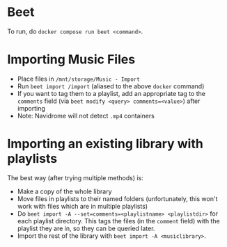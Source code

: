 # Beet

To run, do `docker compose run beet <command>`.

# Importing Music Files

- Place files in `/mnt/storage/Music - Import`
- Run `beet import /import` (aliased to the above `docker` command)
- If you want to tag them to a playlist, add an appropriate tag to the `comments` field (via `beet modify <query> comments=<value>`) after importing
- Note: Navidrome will not detect `.mp4` containers

# Importing an existing library with playlists

The best way (after trying multiple methods) is:

- Make a copy of the whole library
- Move files in playlists to their named folders (unfortunately, this won't work with files which are in multiple playlists)
- Do `beet import -A --set=comments=<playlistname> <playlistdir>` for each playlist directory. This tags the files (in the `comment` field) with the playlist they are in, so they can be queried later.
- Import the rest of the library with `beet import -A <musiclibrary>`.